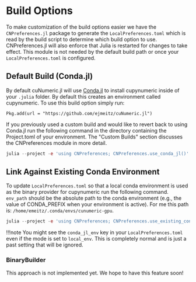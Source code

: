 # Build Options

To make customization of the build options easier we have the `CNPreferences.jl` package to generate the `LocalPreferences.toml` which is read by the build script to determine which build option to use. CNPreferences.jl will also enforce that Julia is restarted for changes to take effect. This module is not needed by the default build path or once your `LocalPreferences.toml` is configured.

## Default Build (Conda.jl)

By default cuNumeric.jl will use [Conda.jl](https://github.com/JuliaPy/Conda.jl) to install cupynumeric inside of your `.julia` folder. By default this creates an environment called cupynumeric. To use this build option simply run:

```
Pkg.add(url = "https://github.com/ejmeitz/cuNumeric.jl")
```

If you previously used a custom build and would like to revert back to using Conda.jl run the following command in the directory containing the Project.toml of your environment. The "Custom Builds" section discusses the CNPreferences module in more detail.

```julia
julia --project -e 'using CNPreferences; CNPreferences.use_conda_jl()'
```

## Link Against Existing Conda Environment

To update `LocalPreferences.toml` so that a local conda environment is used as the binary provider for cupynumeric run the following command. `env_path` should be the absolute path to the conda environment (e.g., the value of CONDA_PREFIX when your environment is active). For me this path is: `/home/emeitz/.conda/envs/cunumeric-gpu`.

```julia
julia --project -e 'using CNPreferences; CNPreferences.use_existing_conda_env("<env-path>")'
```

!!!note
    You might see the `conda_jl_env` key in your `LocalPreferences.toml` even if the mode is set to `local_env`. This is completely normal and is just a past setting that will be ignored.


### BinaryBuilder

This approach is not implemented yet. We hope to have this feature soon!



